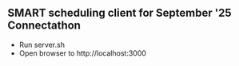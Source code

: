 ## SMART scheduling client for September '25 Connectathon

* Run server.sh
* Open browser to http://localhost:3000
